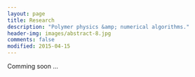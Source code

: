 ```yaml
---
layout: page
title: Research
description: "Polymer physics &amp; numerical algorithms."
header-img: images/abstract-8.jpg
comments: false
modified: 2015-04-15
---
```


Comming soon ...
